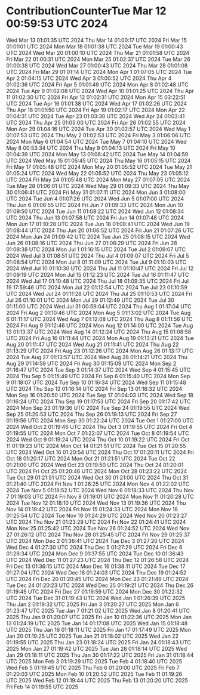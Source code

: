 # ContributionCounterTue Mar 12 00:59:53 UTC 2024
Wed Mar 13 01:01:35 UTC 2024
Thu Mar 14 01:00:17 UTC 2024
Fri Mar 15 01:01:01 UTC 2024
Mon Mar 18 01:01:38 UTC 2024
Tue Mar 19 01:00:43 UTC 2024
Wed Mar 20 01:00:10 UTC 2024
Thu Mar 21 01:01:58 UTC 2024
Fri Mar 22 01:00:31 UTC 2024
Mon Mar 25 01:02:37 UTC 2024
Tue Mar 26 01:00:38 UTC 2024
Wed Mar 27 01:00:43 UTC 2024
Thu Mar 28 01:01:08 UTC 2024
Fri Mar 29 01:01:14 UTC 2024
Mon Apr  1 01:07:05 UTC 2024
Tue Apr  2 01:04:15 UTC 2024
Wed Apr  3 01:00:52 UTC 2024
Thu Apr  4 01:02:36 UTC 2024
Fri Apr  5 01:01:49 UTC 2024
Mon Apr  8 01:02:48 UTC 2024
Tue Apr  9 01:02:08 UTC 2024
Wed Apr 10 01:01:25 UTC 2024
Thu Apr 11 01:02:30 UTC 2024
Fri Apr 12 01:02:31 UTC 2024
Mon Apr 15 03:22:51 UTC 2024
Tue Apr 16 01:01:38 UTC 2024
Wed Apr 17 01:02:26 UTC 2024
Thu Apr 18 01:01:50 UTC 2024
Fri Apr 19 01:02:17 UTC 2024
Mon Apr 22 01:04:31 UTC 2024
Tue Apr 23 01:03:30 UTC 2024
Wed Apr 24 01:03:41 UTC 2024
Thu Apr 25 01:05:00 UTC 2024
Fri Apr 26 01:02:55 UTC 2024
Mon Apr 29 01:04:16 UTC 2024
Tue Apr 30 01:02:57 UTC 2024
Wed May  1 01:07:53 UTC 2024
Thu May  2 01:02:53 UTC 2024
Fri May  3 01:06:06 UTC 2024
Mon May  6 01:04:54 UTC 2024
Tue May  7 01:04:10 UTC 2024
Wed May  8 00:53:34 UTC 2024
Thu May  9 01:04:13 UTC 2024
Fri May 10 01:04:39 UTC 2024
Mon May 13 01:06:42 UTC 2024
Tue May 14 01:04:59 UTC 2024
Wed May 15 01:05:45 UTC 2024
Thu May 16 01:05:15 UTC 2024
Fri May 17 01:05:48 UTC 2024
Mon May 20 01:05:52 UTC 2024
Tue May 21 01:05:24 UTC 2024
Wed May 22 01:05:52 UTC 2024
Thu May 23 01:05:12 UTC 2024
Fri May 24 01:05:48 UTC 2024
Mon May 27 01:07:05 UTC 2024
Tue May 28 01:06:01 UTC 2024
Wed May 29 01:09:33 UTC 2024
Thu May 30 01:06:41 UTC 2024
Fri May 31 01:07:11 UTC 2024
Mon Jun  3 01:08:00 UTC 2024
Tue Jun  4 01:07:26 UTC 2024
Wed Jun  5 01:07:00 UTC 2024
Thu Jun  6 01:06:55 UTC 2024
Fri Jun  7 01:09:33 UTC 2024
Mon Jun 10 01:09:50 UTC 2024
Tue Jun 11 01:08:22 UTC 2024
Wed Jun 12 01:08:34 UTC 2024
Thu Jun 13 01:07:58 UTC 2024
Fri Jun 14 01:07:48 UTC 2024
Mon Jun 17 01:10:28 UTC 2024
Tue Jun 18 01:08:41 UTC 2024
Wed Jun 19 01:08:44 UTC 2024
Thu Jun 20 01:06:52 UTC 2024
Fri Jun 21 01:07:26 UTC 2024
Mon Jun 24 01:09:42 UTC 2024
Tue Jun 25 01:08:15 UTC 2024
Wed Jun 26 01:08:16 UTC 2024
Thu Jun 27 01:08:29 UTC 2024
Fri Jun 28 01:08:38 UTC 2024
Mon Jul  1 01:16:15 UTC 2024
Tue Jul  2 01:09:07 UTC 2024
Wed Jul  3 01:08:51 UTC 2024
Thu Jul  4 01:09:07 UTC 2024
Fri Jul  5 01:08:54 UTC 2024
Mon Jul  8 01:11:09 UTC 2024
Tue Jul  9 01:10:03 UTC 2024
Wed Jul 10 01:10:30 UTC 2024
Thu Jul 11 01:10:47 UTC 2024
Fri Jul 12 01:09:19 UTC 2024
Mon Jul 15 01:12:23 UTC 2024
Tue Jul 16 01:11:47 UTC 2024
Wed Jul 17 01:10:48 UTC 2024
Thu Jul 18 01:09:35 UTC 2024
Fri Jul 19 17:59:46 UTC 2024
Mon Jul 22 01:12:54 UTC 2024
Tue Jul 23 01:10:59 UTC 2024
Wed Jul 24 01:11:28 UTC 2024
Thu Jul 25 01:10:53 UTC 2024
Fri Jul 26 01:10:01 UTC 2024
Mon Jul 29 01:12:49 UTC 2024
Tue Jul 30 01:11:00 UTC 2024
Wed Jul 31 00:59:04 UTC 2024
Thu Aug  1 01:17:04 UTC 2024
Fri Aug  2 01:10:46 UTC 2024
Mon Aug  5 01:13:02 UTC 2024
Tue Aug  6 01:11:17 UTC 2024
Wed Aug  7 01:12:08 UTC 2024
Thu Aug  8 01:11:56 UTC 2024
Fri Aug  9 01:12:46 UTC 2024
Mon Aug 12 01:14:00 UTC 2024
Tue Aug 13 01:13:37 UTC 2024
Wed Aug 14 01:12:24 UTC 2024
Thu Aug 15 01:08:58 UTC 2024
Fri Aug 16 01:11:44 UTC 2024
Mon Aug 19 01:13:21 UTC 2024
Tue Aug 20 01:11:47 UTC 2024
Wed Aug 21 01:11:41 UTC 2024
Thu Aug 22 01:13:29 UTC 2024
Fri Aug 23 01:12:26 UTC 2024
Mon Aug 26 01:13:17 UTC 2024
Tue Aug 27 01:13:57 UTC 2024
Wed Aug 28 01:14:21 UTC 2024
Thu Aug 29 01:14:59 UTC 2024
Fri Aug 30 01:15:09 UTC 2024
Mon Sep  2 01:16:47 UTC 2024
Tue Sep  3 01:14:37 UTC 2024
Wed Sep  4 01:15:45 UTC 2024
Thu Sep  5 01:15:49 UTC 2024
Fri Sep  6 01:15:40 UTC 2024
Mon Sep  9 01:18:07 UTC 2024
Tue Sep 10 01:16:34 UTC 2024
Wed Sep 11 01:15:48 UTC 2024
Thu Sep 12 01:16:14 UTC 2024
Fri Sep 13 01:16:32 UTC 2024
Mon Sep 16 01:20:50 UTC 2024
Tue Sep 17 01:04:03 UTC 2024
Wed Sep 18 01:16:24 UTC 2024
Thu Sep 19 01:17:53 UTC 2024
Fri Sep 20 01:17:42 UTC 2024
Mon Sep 23 01:19:36 UTC 2024
Tue Sep 24 01:19:55 UTC 2024
Wed Sep 25 01:20:53 UTC 2024
Thu Sep 26 01:19:13 UTC 2024
Fri Sep 27 01:19:56 UTC 2024
Mon Sep 30 01:22:24 UTC 2024
Tue Oct  1 01:27:00 UTC 2024
Wed Oct  2 01:19:46 UTC 2024
Thu Oct  3 01:19:55 UTC 2024
Fri Oct  4 01:19:55 UTC 2024
Mon Oct  7 01:22:07 UTC 2024
Tue Oct  8 01:19:54 UTC 2024
Wed Oct  9 01:19:24 UTC 2024
Thu Oct 10 01:19:22 UTC 2024
Fri Oct 11 01:19:23 UTC 2024
Mon Oct 14 01:21:51 UTC 2024
Tue Oct 15 01:20:55 UTC 2024
Wed Oct 16 01:20:54 UTC 2024
Thu Oct 17 01:20:11 UTC 2024
Fri Oct 18 01:20:17 UTC 2024
Mon Oct 21 01:21:51 UTC 2024
Tue Oct 22 01:21:00 UTC 2024
Wed Oct 23 01:19:50 UTC 2024
Thu Oct 24 01:20:01 UTC 2024
Fri Oct 25 01:20:46 UTC 2024
Mon Oct 28 01:23:22 UTC 2024
Tue Oct 29 01:21:51 UTC 2024
Wed Oct 30 01:21:00 UTC 2024
Thu Oct 31 01:21:40 UTC 2024
Fri Nov  1 01:26:25 UTC 2024
Mon Nov  4 01:22:02 UTC 2024
Tue Nov  5 01:18:52 UTC 2024
Wed Nov  6 01:18:33 UTC 2024
Thu Nov  7 01:19:03 UTC 2024
Fri Nov  8 01:19:01 UTC 2024
Mon Nov 11 01:20:28 UTC 2024
Tue Nov 12 01:18:10 UTC 2024
Wed Nov 13 01:19:36 UTC 2024
Thu Nov 14 01:19:42 UTC 2024
Fri Nov 15 01:24:33 UTC 2024
Mon Nov 18 01:25:54 UTC 2024
Tue Nov 19 01:24:29 UTC 2024
Wed Nov 20 01:23:27 UTC 2024
Thu Nov 21 01:23:29 UTC 2024
Fri Nov 22 01:24:41 UTC 2024
Mon Nov 25 01:25:42 UTC 2024
Tue Nov 26 01:24:52 UTC 2024
Wed Nov 27 01:26:12 UTC 2024
Thu Nov 28 01:25:45 UTC 2024
Fri Nov 29 01:25:37 UTC 2024
Mon Dec  2 01:36:41 UTC 2024
Tue Dec  3 01:27:20 UTC 2024
Wed Dec  4 01:27:30 UTC 2024
Thu Dec  5 01:27:29 UTC 2024
Fri Dec  6 01:26:34 UTC 2024
Mon Dec  9 01:37:55 UTC 2024
Tue Dec 10 01:36:43 UTC 2024
Wed Dec 11 01:27:23 UTC 2024
Thu Dec 12 01:26:58 UTC 2024
Fri Dec 13 01:36:15 UTC 2024
Mon Dec 16 01:38:11 UTC 2024
Tue Dec 17 01:27:04 UTC 2024
Wed Dec 18 01:24:03 UTC 2024
Thu Dec 19 01:24:52 UTC 2024
Fri Dec 20 01:20:45 UTC 2024
Mon Dec 23 01:21:49 UTC 2024
Tue Dec 24 01:20:23 UTC 2024
Wed Dec 25 01:19:21 UTC 2024
Thu Dec 26 01:19:45 UTC 2024
Fri Dec 27 01:19:59 UTC 2024
Mon Dec 30 01:22:32 UTC 2024
Tue Dec 31 01:19:43 UTC 2024
Wed Jan  1 01:26:39 UTC 2025
Thu Jan  2 01:19:32 UTC 2025
Fri Jan  3 01:20:27 UTC 2025
Mon Jan  6 01:23:47 UTC 2025
Tue Jan  7 01:21:02 UTC 2025
Wed Jan  8 01:20:41 UTC 2025
Thu Jan  9 01:20:07 UTC 2025
Fri Jan 10 01:22:36 UTC 2025
Mon Jan 13 01:24:19 UTC 2025
Tue Jan 14 01:17:08 UTC 2025
Wed Jan 15 01:18:48 UTC 2025
Thu Jan 16 01:18:11 UTC 2025
Fri Jan 17 01:17:49 UTC 2025
Mon Jan 20 01:19:25 UTC 2025
Tue Jan 21 01:18:02 UTC 2025
Wed Jan 22 01:19:55 UTC 2025
Thu Jan 23 01:18:24 UTC 2025
Fri Jan 24 01:18:43 UTC 2025
Mon Jan 27 01:19:42 UTC 2025
Tue Jan 28 01:18:14 UTC 2025
Wed Jan 29 01:18:11 UTC 2025
Thu Jan 30 01:17:22 UTC 2025
Fri Jan 31 01:18:44 UTC 2025
Mon Feb  3 01:19:29 UTC 2025
Tue Feb  4 01:18:40 UTC 2025
Wed Feb  5 01:19:45 UTC 2025
Thu Feb  6 01:20:00 UTC 2025
Fri Feb  7 01:20:03 UTC 2025
Mon Feb 10 01:20:52 UTC 2025
Tue Feb 11 01:19:26 UTC 2025
Wed Feb 12 01:19:44 UTC 2025
Thu Feb 13 01:20:20 UTC 2025
Fri Feb 14 01:19:55 UTC 2025

